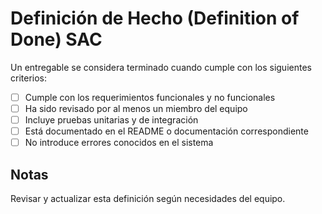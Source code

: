 # Definición de Hecho (Definition of Done) SAC

Un entregable se considera terminado cuando cumple con los siguientes criterios:

- [ ] Cumple con los requerimientos funcionales y no funcionales
- [ ] Ha sido revisado por al menos un miembro del equipo
- [ ] Incluye pruebas unitarias y de integración
- [ ] Está documentado en el README o documentación correspondiente
- [ ] No introduce errores conocidos en el sistema

## Notas

Revisar y actualizar esta definición según necesidades del equipo.
